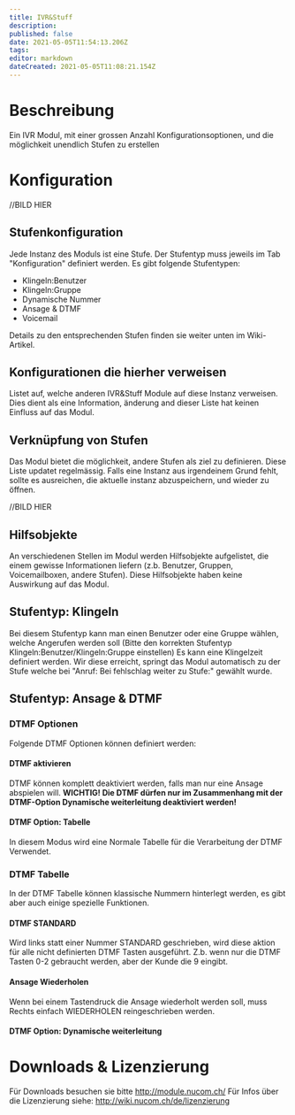 ```yaml
---
title: IVR&Stuff
description: 
published: false
date: 2021-05-05T11:54:13.206Z
tags: 
editor: markdown
dateCreated: 2021-05-05T11:08:21.154Z
---
```


# Beschreibung
Ein IVR Modul, mit einer grossen Anzahl Konfigurationsoptionen, und die möglichkeit unendlich Stufen zu erstellen

# Konfiguration

//BILD HIER

## Stufenkonfiguration
Jede Instanz des Moduls ist eine Stufe. Der Stufentyp muss jeweils im Tab "Konfiguration" definiert werden.
Es gibt folgende Stufentypen:
- Klingeln:Benutzer
- Klingeln:Gruppe
- Dynamische Nummer
- Ansage & DTMF
- Voicemail

Details zu den entsprechenden Stufen finden sie weiter unten im Wiki-Artikel.

## Konfigurationen die hierher verweisen
Listet auf, welche anderen IVR&Stuff Module auf diese Instanz verweisen.
Dies dient als eine Information, änderung and dieser Liste hat keinen Einfluss auf das Modul.

## Verknüpfung von Stufen
Das Modul bietet die möglichkeit, andere Stufen als ziel zu definieren.
Diese Liste updatet regelmässig. Falls eine Instanz aus irgendeinem Grund fehlt, sollte es ausreichen, die aktuelle instanz abzuspeichern, und wieder zu öffnen.

//BILD HIER

## Hilfsobjekte
An verschiedenen Stellen im Modul werden Hilfsobjekte aufgelistet, die einem gewisse Informationen liefern (z.b. Benutzer, Gruppen, Voicemailboxen, andere Stufen).
Diese Hilfsobjekte haben keine Auswirkung auf das Modul.

## Stufentyp: Klingeln
Bei diesem Stufentyp kann man einen Benutzer oder eine Gruppe wählen, welche Angerufen werden soll (Bitte den korrekten Stufentyp Klingeln:Benutzer/Klingeln:Gruppe  einstellen)
Es kann eine Klingelzeit definiert werden.
Wir diese erreicht, springt das Modul automatisch zu der Stufe welche bei "Anruf: Bei fehlschlag weiter zu Stufe:" gewählt wurde.

## Stufentyp: Ansage & DTMF

### DTMF Optionen
Folgende DTMF Optionen können definiert werden:

#### DTMF aktivieren
DTMF können komplett deaktiviert werden, falls man nur eine Ansage abspielen will.
**WICHTIG! Die DTMF dürfen nur im Zusammenhang mit der DTMF-Option Dynamische weiterleitung deaktiviert werden!**

#### DTMF Option: Tabelle
In diesem Modus wird eine Normale Tabelle für die Verarbeitung der DTMF Verwendet.

### DTMF Tabelle 
In der DTMF Tabelle können klassische Nummern hinterlegt werden, es gibt aber auch einige spezielle Funktionen.
#### DTMF STANDARD
Wird links statt einer Nummer STANDARD geschrieben, wird diese aktion für alle nicht definierten DTMF Tasten ausgeführt. 
Z.b. wenn nur die DTMF Tasten 0-2 gebraucht werden, aber der Kunde die 9 eingibt.

#### Ansage Wiederholen
Wenn bei einem Tastendruck die Ansage wiederholt werden soll, muss Rechts einfach WIEDERHOLEN reingeschrieben werden.

####

#### DTMF Option: Dynamische weiterleitung



# Downloads & Lizenzierung
Für Downloads besuchen sie bitte http://module.nucom.ch/
Für Infos über die Lizenzierung siehe: http://wiki.nucom.ch/de/lizenzierung
